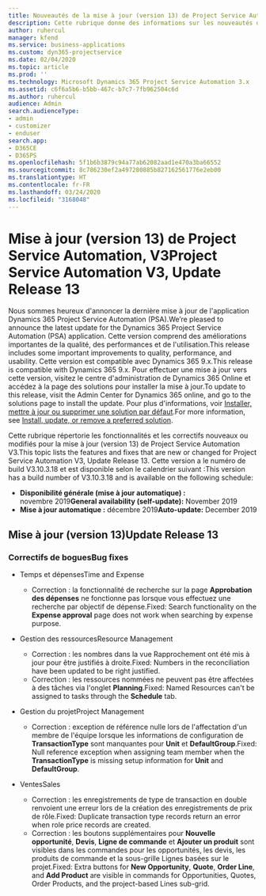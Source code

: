 ```yaml
---
title: Nouveautés de la mise à jour (version 13) de Project Service Automation, V3
description: Cette rubrique donne des informations sur les nouveautés de la mise à jour (version 13) de Project Service Automation, V3.
author: ruhercul
manager: kfend
ms.service: business-applications
ms.custom: dyn365-projectservice
ms.date: 02/04/2020
ms.topic: article
ms.prod: ''
ms.technology: Microsoft Dynamics 365 Project Service Automation 3.x
ms.assetid: c6f6a5b6-b5bb-467c-b7c7-7fb962504c6d
ms.author: ruhercul
audience: Admin
search.audienceType:
- admin
- customizer
- enduser
search.app:
- D365CE
- D365PS
ms.openlocfilehash: 5f1b6b3879c94a77ab62082aad1e470a3ba66552
ms.sourcegitcommit: 8c786230ef2a497280885b827162561776e2eb00
ms.translationtype: HT
ms.contentlocale: fr-FR
ms.lasthandoff: 03/24/2020
ms.locfileid: "3168048"
---
```

# <a name="project-service-automation-v3-update-release-13"></a><span data-ttu-id="94d44-103">Mise à jour (version 13) de Project Service Automation, V3</span><span class="sxs-lookup"><span data-stu-id="94d44-103">Project Service Automation V3, Update Release 13</span></span>
<span data-ttu-id="94d44-104">Nous sommes heureux d'annoncer la dernière mise à jour de l'application Dynamics 365 Project Service Automation (PSA).</span><span class="sxs-lookup"><span data-stu-id="94d44-104">We’re pleased to announce the latest update for the Dynamics 365 Project Service Automation (PSA) application.</span></span> <span data-ttu-id="94d44-105">Cette version comprend des améliorations importantes de la qualité, des performances et de l'utilisation.</span><span class="sxs-lookup"><span data-stu-id="94d44-105">This release includes some important improvements to quality, performance, and usability.</span></span> <span data-ttu-id="94d44-106">Cette version est compatible avec Dynamics 365 9.x.</span><span class="sxs-lookup"><span data-stu-id="94d44-106">This release is compatible with Dynamics 365 9.x.</span></span> <span data-ttu-id="94d44-107">Pour effectuer une mise à jour vers cette version, visitez le centre d'administration de Dynamics 365 Online et accédez à la page des solutions pour installer la mise à jour.</span><span class="sxs-lookup"><span data-stu-id="94d44-107">To update to this release, visit the Admin Center for Dynamics 365 online, and go to the solutions page to install the update.</span></span> <span data-ttu-id="94d44-108">Pour plus d'informations, voir [Installer, mettre à jour ou supprimer une solution par défaut](https://docs.microsoft.com/power-platform/admin/install-remove-preferred-solution).</span><span class="sxs-lookup"><span data-stu-id="94d44-108">For more information, see [Install, update, or remove a preferred solution](https://docs.microsoft.com/power-platform/admin/install-remove-preferred-solution).</span></span>

<span data-ttu-id="94d44-109">Cette rubrique répertorie les fonctionnalités et les correctifs nouveaux ou modifiés pour la mise à jour (version 13) de Project Service Automation V3.</span><span class="sxs-lookup"><span data-stu-id="94d44-109">This topic lists the features and fixes that are new or changed for Project Service Automation V3, Update Release 13.</span></span> <span data-ttu-id="94d44-110">Cette version a le numéro de build V3.10.3.18 et est disponible selon le calendrier suivant :</span><span class="sxs-lookup"><span data-stu-id="94d44-110">This version has a build number of V3.10.3.18 and is available on the following schedule:</span></span>

- <span data-ttu-id="94d44-111">**Disponibilité générale (mise à jour automatique) :** novembre 2019</span><span class="sxs-lookup"><span data-stu-id="94d44-111">**General availability (self-update):** November 2019</span></span>
- <span data-ttu-id="94d44-112">**Mise à jour automatique :** décembre 2019</span><span class="sxs-lookup"><span data-stu-id="94d44-112">**Auto-update:** December 2019</span></span>


## <a name="update-release-13"></a><span data-ttu-id="94d44-113">Mise à jour (version 13)</span><span class="sxs-lookup"><span data-stu-id="94d44-113">Update Release 13</span></span> 

### <a name="bug-fixes"></a><span data-ttu-id="94d44-114">Correctifs de bogues</span><span class="sxs-lookup"><span data-stu-id="94d44-114">Bug fixes</span></span>

- <span data-ttu-id="94d44-115">Temps et dépenses</span><span class="sxs-lookup"><span data-stu-id="94d44-115">Time and Expense</span></span>

     - <span data-ttu-id="94d44-116">Correction : la fonctionnalité de recherche sur la page **Approbation des dépenses** ne fonctionne pas lorsque vous effectuez une recherche par objectif de dépense.</span><span class="sxs-lookup"><span data-stu-id="94d44-116">Fixed: Search functionality on the **Expense approval** page does not work when searching by expense purpose.</span></span>

- <span data-ttu-id="94d44-117">Gestion des ressources</span><span class="sxs-lookup"><span data-stu-id="94d44-117">Resource Management</span></span>

     - <span data-ttu-id="94d44-118">Correction : les nombres dans la vue Rapprochement ont été mis à jour pour être justifiés à droite.</span><span class="sxs-lookup"><span data-stu-id="94d44-118">Fixed: Numbers in the reconciliation have been updated to be right justified.</span></span>
     - <span data-ttu-id="94d44-119">Correction : les ressources nommées ne peuvent pas être affectées à des tâches via l'onglet **Planning**.</span><span class="sxs-lookup"><span data-stu-id="94d44-119">Fixed: Named Resources can't be assigned to tasks through the **Schedule** tab.</span></span>

- <span data-ttu-id="94d44-120">Gestion du projet</span><span class="sxs-lookup"><span data-stu-id="94d44-120">Project Management</span></span>

     - <span data-ttu-id="94d44-121">Correction : exception de référence nulle lors de l'affectation d'un membre de l'équipe lorsque les informations de configuration de **TransactionType** sont manquantes pour **Unit** et **DefaultGroup**.</span><span class="sxs-lookup"><span data-stu-id="94d44-121">Fixed: Null reference exception when assigning team member when the **TransactionType** is missing setup information for **Unit** and **DefaultGroup**.</span></span>

- <span data-ttu-id="94d44-122">Ventes</span><span class="sxs-lookup"><span data-stu-id="94d44-122">Sales</span></span>

     - <span data-ttu-id="94d44-123">Correction : les enregistrements de type de transaction en double renvoient une erreur lors de la création des enregistrements de prix de rôle.</span><span class="sxs-lookup"><span data-stu-id="94d44-123">Fixed: Duplicate transaction type records return an error when role price records are created.</span></span>
     - <span data-ttu-id="94d44-124">Correction : les boutons supplémentaires pour **Nouvelle opportunité**, **Devis**, **Ligne de commande** et **Ajouter un produit** sont visibles dans les commandes pour les opportunités, les devis, les produits de commande et la sous-grille Lignes basées sur le projet.</span><span class="sxs-lookup"><span data-stu-id="94d44-124">Fixed: Extra buttons for **New Opportunity**, **Quote**, **Order Line**, and **Add Product** are visible in commands for Opportunities, Quotes, Order Products, and the project-based Lines sub-grid.</span></span>


